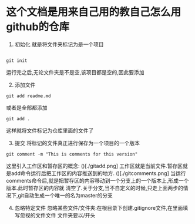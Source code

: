 # 这个文档是用来自己用的教自己怎么用github的仓库

1. 初始化
就是将文件夹标记为是一个项目

```shell

git init

```
运行完之后,无论文件夹是不是空,该项目都是空的,因此要添加


2. 添加文件
```shell
git add readme.md

```
或者是全部都添加
```shell
git add .

```
这样就将文件标记为仓库里面的文件了

3. 提交
将标记的文件真正进行保存为一个项目的一个版本
```shell
git comment -m "This is comments for this version"
```

这里引入工作区和暂存区的概念:
()[./gitadd.png]
工作区就是当前文件.暂存区就是add命令运行后把工作区的内容推送到的地方.
()[./gitcomments.png]
当运行comments命令后,就是把暂存区的内容移动到一个分支上的一个版本上,形成一个版本.此时暂存区的内容就
清空了.关于分支,当不自定义的时候,只走上面两步的情况下,git自动生成一个唯一的名为master的分支

4. 忽略特定文件
忽略某些文件/文件夹:在根目录下创建.gitignore文件,在里面填写忽视的文件文件
文件夹要以/开头



